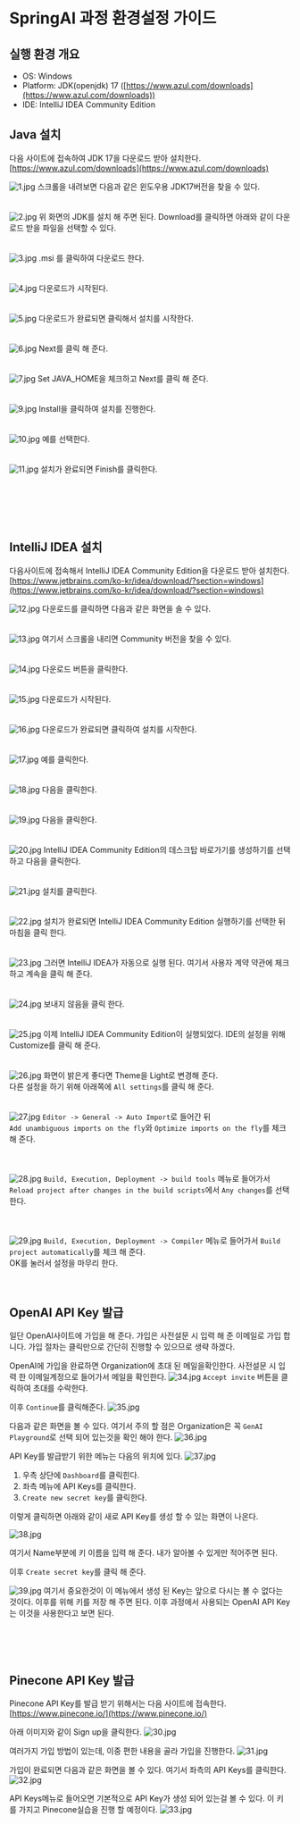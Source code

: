 # SpringAI 과정 환경설정 가이드

## 실행 환경 개요
- OS: Windows
- Platform: JDK(openjdk) 17 ([https://www.azul.com/downloads](https://www.azul.com/downloads))
- IDE: IntelliJ IDEA Community Edition


## Java 설치
다음 사이트에 접속하여 JDK 17을 다운로드 받아 설치한다.
[https://www.azul.com/downloads](https://www.azul.com/downloads)

![1.jpg](img/00/1.jpg)
스크롤을 내려보면 다음과 같은 윈도우용 JDK17버전을 찾을 수 있다.
<br><br><br>
![2.jpg](img/00/2.jpg)
위 화면의 JDK를 설치 해 주면 된다. Download를 클릭하면 아래와 같이 다운로드 받을 파일을 선택할 수 있다.
<br><br><br>
![3.jpg](img/00/3.jpg)
.msi 를 클릭하여 다운로드 한다.
<br><br><br>
![4.jpg](img/00/4.jpg)
다운로드가 시작된다.
<br><br><br>
![5.jpg](img/00/5.jpg)
다운로드가 완료되면 클릭해서 설치를 시작한다.
<br><br><br>
![6.jpg](img/00/6.jpg)
Next를 클릭 해 준다.
<br><br><br>
![7.jpg](img/00/7.jpg)
Set JAVA_HOME을 체크하고 Next를 클릭 해 준다.
<br><br><br>
![9.jpg](img/00/9.jpg)
Install을 클릭하여 설치를 진행한다.
<br><br><br>
![10.jpg](img/00/10.jpg)
예를 선택한다. 
<br><br><br>
![11.jpg](img/00/11.jpg)
설치가 완료되면 Finish를 클릭한다.
<br><br><br>
<br><br><br>

## IntelliJ IDEA 설치
다음사이트에 접속해서 IntelliJ IDEA Community Edition을 다운로드 받아 설치한다. 
[https://www.jetbrains.com/ko-kr/idea/download/?section=windows](https://www.jetbrains.com/ko-kr/idea/download/?section=windows)

![12.jpg](img/00/12.jpg)
다운로드를 클릭하면 다음과 같은 화면을 솔 수 있다.
<br><br><br>
![13.jpg](img/00/13.jpg)
여기서 스크롤을 내리면 Community 버전을 찾을 수 있다.
<br><br><br>
![14.jpg](img/00/14.jpg)
다운로드 버튼을 클릭한다.
<br><br><br>
![15.jpg](img/00/15.jpg)
다운로드가 시작된다.
<br><br><br>
![16.jpg](img/00/16.jpg)
다운로드가 완료되면 클릭하여 설치를 시작한다.
<br><br><br>
![17.jpg](img/00/17.jpg)
예를 클릭한다. 
<br><br><br>
![18.jpg](img/00/18.jpg)
다음을 클릭한다. 
<br><br><br>
![19.jpg](img/00/19.jpg)
다음을 클릭한다. 
<br><br><br>
![20.jpg](img/00/20.jpg)
IntelliJ IDEA Community Edition의 데스크탑 바로가기를 생성하기를 선택하고 다음을 클릭한다. 
<br><br><br>
![21.jpg](img/00/21.jpg)
설치를 클릭한다.
<br><br><br>
![22.jpg](img/00/22.jpg)
설치가 완료되면 IntelliJ IDEA Community Edition 실행하기를 선택한 뒤 마침을 클릭 한다.
<br><br><br>
![23.jpg](img/00/23.jpg)
그러면 IntelliJ IDEA가 자동으로 실행 된다. 여기서 사용자 계약 약관에 체크 하고 계속을 클릭 해 준다. 
<br><br><br>
![24.jpg](img/00/24.jpg)
보내지 않음을 클릭 한다. 
<br><br><br>
![25.jpg](img/00/25.jpg)
이제 IntelliJ IDEA Community Edition이 실행되었다. 
IDE의 설정을 위해 Customize를 클릭 해 준다. 
<br><br><br>
![26.jpg](img/00/26.jpg)
화면이 밝은게 좋다면 Theme을 Light로 변경해 준다.<br>
다른 설정을 하기 위해 아래쪽에 `All settings`를 클릭 해 준다.
<br><br><br>
![27.jpg](img/00/27.jpg)
`Editor -> General -> Auto Import`로 들어간 뒤 <br>
`Add unambiguous imports on the fly`와 `Optimize imports on the fly`를 체크 해 준다. <br>
<br><br><br>
![28.jpg](img/00/28.jpg)
`Build, Execution, Deployment -> build tools` 메뉴로 들어가서 `Reload project after changes in the build scripts`에서 `Any changes`를 선택한다. <br>
<br><br><br>
![29.jpg](img/00/29.jpg)
`Build, Execution, Deployment -> Compiler` 메뉴로 들어가서 `Build project automatically`를 체크 해 준다. <br>
OK를 눌러서 설정을 마무리 한다. 
<br><br><br>



## OpenAI API Key 발급
일단 OpenAI사이트에 가입을 해 준다. 가입은 사전설문 시 입력 해 준 이메일로 가입 합니다. 
가입 절차는 클릭만으로 간단히 진행할 수 있으므로 생략 하겠다. 


OpenAI에 가입을 완료하면 Organization에 초대 된 메일을확인한다.
사전설문 시 입력 한 이메일계정으로 들어가서 메일을 확인한다. 
![34.jpg](img/00/34.jpg)
`Accept invite` 버튼을 클릭하여 초대를 수락한다.

이후 `Continue`를 클릭해준다. 
![35.jpg](img/00/35.jpg)


다음과 같은 화면을 볼 수 있다. 여기서 주의 할 점은 Organization은 꼭 `GenAI Playground`로 선택 되어 있는것을 확인 해야 한다. 
![36.jpg](img/00/36.jpg)

API Key를 발급받기 위한 메뉴는 다음의 위치에 있다. 
![37.jpg](img/00/37.jpg)
1. 우측 상단에 `Dashboard`를 클릭힌다. 
2. 좌측 메뉴에 API Keys를 클릭한다. 
3. `Create new secret key`를 클릭한다.

이렇게 클릭하면 아래와 같이 새로 API Key를 생성 할 수 있는 화면이 나온다.

![38.jpg](img/00/38.jpg)

여기서 Name부분에 키 이름을 입력 해 준다. 내가 알아볼 수 있게만 적어주면 된다. 

이후 `Create secret key`를 클릭 해 준다. 

![39.jpg](img/00/39.jpg)
여기서 중요한것이 이 메뉴에서 생성 된 Key는 앞으로 다시는 볼 수 없다는 것이다. 
이후를 위해 키를 저장 해 주면 된다. 이후 과정에서 사용되는 OpenAI API Key는 이것을 사용한다고 보면 된다. 




<br><br><br>

## Pinecone API Key 발급
Pinecone API Key를 발급 받기 위해서는 다음 사이트에 접속한다.<br>
[https://www.pinecone.io/](https://www.pinecone.io/)

아래 이미지와 같이 Sign up을 클릭한다.
![30.jpg](img/00/30.jpg)

여러가지 가입 방법이 있는데, 이중 편한 내용을 골라 가입을 진행한다.
![31.jpg](img/00/31.jpg)


가입이 완료되면 다음과 같은 화면을 볼 수 있다. 여기서 좌측의 API Keys를 클릭한다.
![32.jpg](img/00/32.jpg)

API Keys메뉴로 들어오면 기본적으로 API Key가 생성 되어 있는걸 볼 수 있다. 
이 키를 가지고 Pinecone실습을 진행 할 예정이다.
![33.jpg](img/00/33.jpg)
